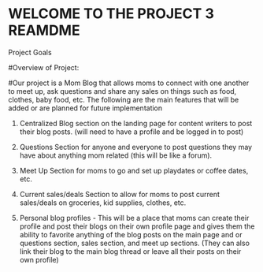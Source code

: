 # WELCOME TO THE PROJECT 3 REAMDME

Project Goals

#Overview of Project:

#Our project is a Mom Blog that allows moms to connect with one another to meet up, ask questions and share any sales on things such as food, clothes, baby food, etc. The following are the main features that will be added or are planned for 
future implementation

1. Centralized Blog section on the landing page for content writers to post their blog posts. (will need to 
have a profile and be logged in to post)

2. Questions Section for anyone and everyone to post questions they may have about anything mom related 
(this will be like a forum).

3. Meet Up Section for moms to go and set up playdates or coffee dates, etc.

4. Current sales/deals Section to allow for moms to post current sales/deals on groceries, kid supplies, 
clothes, etc.

5. Personal blog profiles - This will be a place that moms can create their profile and post their blogs on their
own profile page and gives them the ability to favorite anything of the blog posts on the main page and or
questions section, sales section, and meet up sections. (They can also link their blog to the main blog thread 
or leave all their posts on their own profile)
